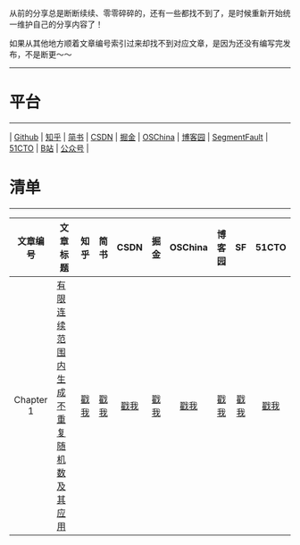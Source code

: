从前的分享总是断断续续、零零碎碎的，还有一些都找不到了，是时候重新开始统一维护自己的分享内容了！

如果从其他地方顺着文章编号索引过来却找不到对应文章，是因为还没有编写完发布，不是断更～～

---

# 平台

--- 

| [Github](https://github.com/huguoqiang0520/mass/blob/main/README.md)
| [知乎](https://www.zhihu.com/people/zhendegou)
| [简书](https://www.jianshu.com/u/92cc540f3ecc)
| [CSDN](https://blog.csdn.net/u011757697?type=blog)
| [掘金](https://juejin.cn/user/3570845384187528)
| [OSChina](https://my.oschina.net/u/5780511)
| [博客园](https://home.cnblogs.com/u/zhendegou/)
| [SegmentFault](https://segmentfault.com/u/49u7s8yz)
| [51CTO](https://blog.51cto.com/u_14681672)
| [B站](https://space.bilibili.com/3493089656179223/article)
| [公众号](https://github.com/huguoqiang0520/mass/blob/main/qrcode_for_wechat.jpg)
|

# 清单

---

|    文章编号    | 文章标题                            |   知乎   |   简书   |  CSDN  |   掘金   | OSChina |  博客园   |   SF   |  51CTO   |
|:----------:|---------------------------------|:------:|:------:|:------:|:------:|:-------:|:------:|:------:|:------:|
| Chapter 1  | [有限连续范围内生成不重复随机数及其应用](chapter1) | [戳我](https://zhuanlan.zhihu.com/p/589715251) | [戳我](https://www.jianshu.com/p/ce1c40768c8f) | [戳我](https://blog.csdn.net/u011757697/article/details/128208028) | [戳我](https://juejin.cn/post/7173980823870423047) | [戳我](https://my.oschina.net/u/5780511/blog/5605391)  | [戳我](https://www.cnblogs.com/zhendegou/articles/16959065.html) | [戳我](https://segmentfault.com/a/1190000042998917) | [戳我](https://blog.51cto.com/u_14681672/5916705) |
